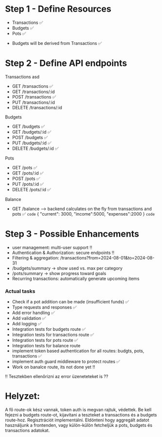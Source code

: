 # Step 1 - Define Resources

- Transactions ✅
- Budgets ✅
- Pots ✅

* Budgets will be derived from Transactions ✅

# Step 2 - Define API endpoints

Transactions
asd

- GET /transactions ✅
- GET /transactions/:id
- POST /transactions ✅
- PUT /transactions/:id
- DELETE /transactions/:id

Budgets

- GET /budgets ✅
- GET /budgets/:id ✅
- POST /budgets ✅
- PUT /budgets/:id ✅
- DELETE /budgets/:id ✅

Pots

- GET /pots ✅
- GET /pots/:id ✅
- POST /pots ✅
- PUT /pots/:id ✅
- DELETE /pots/:id ✅

Balance

- GET /balance --> backend calculates on the fly from transactions and pots ✅
  `code`
  {
  "current": 3000,
  "income":5000,
  "expenses":2000
  }
  `code`

# Step 3 - Possible Enhancements

- user management: multi-user support ‼️
- Authentication & Authorization: secure endpoints ‼️
- Filtering & aggregation:
  /transactions?from=2024-08-01&to=2024-08-31
- /budgets/summary → show used vs. max per category
- /pots/summary → show progress toward goals
- Recurring transactions: automatically generate upcoming items

### Actual tasks

- Check if a pot addition can be made (insufficient funds) ✅
- Type requests and responses ✅
- Add error handling ✅
- Add validation ✅
- Add logging ✅
- Integration tests for budgets route ✅
- Integration tests for transactions route ✅
- Integration tests for pots route ✅
- Integration tests for balance route
- implement token based authentication for all routes: budgts, pots, transactions ✅
- implement auth guard middleware to protect routes ✅
- Work on banalce route, its not done yet ‼️

‼️ Tesztekben ellenőrizni az error üzeneteteket is ??

# Helyzet:

A fő route-ok kész vannak, token auth is megvan rajtuk, védettek.
Be kell fejezni a budgets route-ot, kijavítani a teszteket a transactions és a budgets route-hoz. Regisztrációt implementálni.
Eldönteni hogy aggregált adatot használjunk a frontenden, vagy külön-külön fetcheljük a pots, budgets és transactions adatokat.
